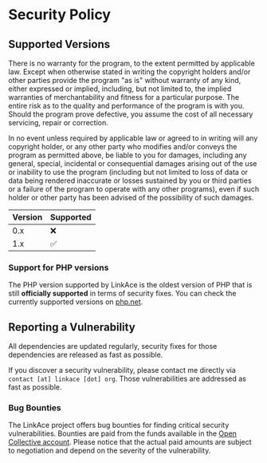# Security Policy

## Supported Versions

There is no warranty for the program, to the extent permitted by applicable law. Except when otherwise stated in 
writing the copyright holders and/or other parties provide the program "as is" without warranty of any kind, 
either expressed or implied, including, but not limited to, the implied warranties of merchantability and fitness for 
a particular purpose. The entire risk as to the quality and performance of the program is with you. Should the program 
prove defective, you assume the cost of all necessary servicing, repair or correction.

In no event unless required by applicable law or agreed to in writing will any copyright holder, or any other party who 
modifies and/or conveys the program as permitted above, be liable to you for damages, including any general, special, 
incidental or consequential damages arising out of the use or inability to use the program (including but not limited 
to loss of data or data being rendered inaccurate or losses sustained by you or third parties or a failure of the 
program to operate with any other programs), even if such holder or other party has been advised of the possibility 
of such damages.

| Version | Supported          |
| ------- | ------------------ |
| 0.x     | :x:                |
| 1.x     | :white_check_mark: |


### Support for PHP versions

The PHP version supported by LinkAce is the oldest version of PHP that is still **officially supported** in terms of
security fixes. You can check the currently supported versions on [php.net](https://www.php.net/supported-versions.php).


## Reporting a Vulnerability

All dependencies are updated regularly, security fixes for those dependencies are released as fast as possible.

If you discover a security vulnerability, please contact me directly via `contact [at] linkace [dot] org`. Those
vulnerabilities are addressed as fast as possible.

### Bug Bounties

The LinkAce project offers bug bounties for finding critical security vulnerabilities. Bounties are paid from the funds 
available in the [Open Collective account](https://opencollective.com/linkace). Please notice that the actual paid 
amounts are subject to negotiation and depend on the severity of the vulnerability.
